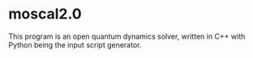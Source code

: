 # moscal2.0
This program is an open quantum dynamics solver, written in C++ with Python being the input script generator.
